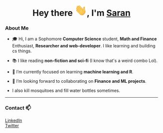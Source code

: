 ## <h1 align="center"> Hey there <img src="https://raw.githubusercontent.com/ABSphreak/ABSphreak/master/gifs/Hi.gif" width="40px" />, I'm [Saran](https://saranbodduluri.github.io) </h1>

### About Me 

- 🎓 Hi, I am a Sophomore **Computer Science** student, **Math and Finance** Enthusiast, **Researcher and web-developer**. I like learning and building cs things. 

- 📚 I like reading **non-fiction and sci-fi** (I know that's a weird combo Lol). 

- 🌱 I’m currently focused on learning **machine learning and R**.

- 👯 I’m looking forward to collaborating on **Finance and ML projects**.

- I also kill mosquitoes and fill water bottles sometimes.


---
### Contact 📫

[LinkedIn](https://linkedin.com/in/saranbluri)\
[Twitter](https://twitter.com/saranbluri)


<!--
![](https://komarev.com/ghpvc/?username=SaranBodduluri&label=visitors)
![GitHub stats](https://github-readme-stats.vercel.app/api?username=idk&count_private=true)


<!--
**SaranBodduluri/saranbodduluri** is a ✨ _special_ ✨ repository because its `README.md` (this file) appears on your GitHub profile.

Here are some ideas to get you started:

- 🔭 I’m currently working on ...
- 🌱 I’m currently learning ...
- 👯 I’m looking to collaborate on ...
- 🤔 I’m looking for help with ...
- 💬 Ask me about ...
- 📫 How to reach me: ...
- 😄 Pronouns: ...
- ⚡ Fun fact: ...
-->
